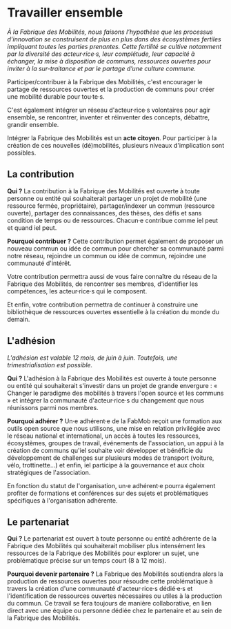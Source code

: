 # Travailler ensemble

*À la Fabrique des Mobilités, nous faisons l’hypothèse que les processus d’innovation se construisent de plus en plus dans des écosystèmes fertiles impliquant toutes les parties prenantes. Cette fertilité se cultive notamment par la diversité des acteur·rice·s, leur complétude, leur capacité à échanger, la mise à disposition de communs, ressources ouvertes pour inviter à la sur-traitance et par le partage d’une culture commune.*

Participer/contribuer à la Fabrique des Mobilités, c'est encourager le partage de ressources ouvertes et la production de communs pour créer une mobilité durable pour tou·te·s.

C'est également intégrer un réseau d'acteur·rice·s volontaires pour agir ensemble, se rencontrer, inventer et réinventer des concepts, débattre, grandir ensemble.

Intégrer la Fabrique des Mobilités est un **acte citoyen**.
Pour participer à la création de ces nouvelles (dé)mobilités, plusieurs niveaux d'implication sont possibles.

## La contribution
**Qui ?**
La contribution à la Fabrique des Mobilités est ouverte à toute personne ou entité qui souhaiterait partager un projet de mobilité (une ressource fermée, propriétaire), partager/indexer un commun (ressource ouverte), partager des connaissances, des thèses, des défis et sans condition de temps ou de ressources. Chacun·e contribue comme iel peut et quand iel peut.

**Pourquoi contribuer ?**
Cette contribution permet également de proposer un nouveau commun ou idée de commun pour chercher sa communauté parmi notre réseau, rejoindre un commun ou idée de commun, rejoindre une communauté d'intérêt. 

Votre contribution permettra aussi de vous faire connaître du réseau de la Fabrique des Mobilités, de rencontrer ses membres, d'identifier les compétences, les acteur·rice·s qui le composent.

Et enfin, votre contribution permettra de continuer à construire une bibliothèque de ressources ouvertes essentielle à la création du monde du demain.

## L'adhésion
*L'adhésion est valable 12 mois, de juin à juin. Toutefois, une trimestrialisation est possible.*

**Qui ?**
L'adhésion à la Fabrique des Mobilités est ouverte à toute personne ou entité qui souhaiterait s'investir dans un projet de grande envergure : « Changer le paradigme des mobilités à travers l'open source et les communs » et intégrer la communauté d'acteur·rice·s du changement que nous réunissons parmi nos membres.

**Pourquoi adhérer ?**
Un·e adhérent·e de la FabMob reçoit une formation aux outils open source que nous utilisons, une mise en relation privilégiée avec le réseau national et international, un accès à toutes les ressources, écosystèmes, groupes de travail, événements de l'association, un appui à la création de communs qu'iel souhaite voir développer et bénéficie du développement de challenges sur plusieurs modes de transport (voiture, vélo, trottinette...) et enfin, iel participe à la gouvernance et aux choix stratégiques de l'association.

En fonction du statut de l'organisation, un·e adhérent·e pourra également profiter de formations et conférences sur des sujets et problématiques spécifiques à l'organisation adhérente.

## Le partenariat
**Qui ?**
Le partenariat est ouvert à toute personne ou entité adhérente de la Fabrique des Mobilités qui souhaiterait mobiliser plus intensément les ressources de la Fabrique des Mobilités pour explorer un sujet, une problématique précise sur un temps court (8 à 12 mois). 

**Pourquoi devenir partenaire ?**
La Fabrique des Mobilités soutiendra alors la production de ressources ouvertes pour résoudre cette problématique à travers la création d'une communauté d'acteur·rice·s dédié·e·s et l'identification de ressources ouvertes nécessaires ou utiles à la production du commun. Ce travail se fera toujours de manière collaborative, en lien direct avec une équipe ou personne dédiée chez le partenaire et au sein de la Fabrique des Mobilités.
